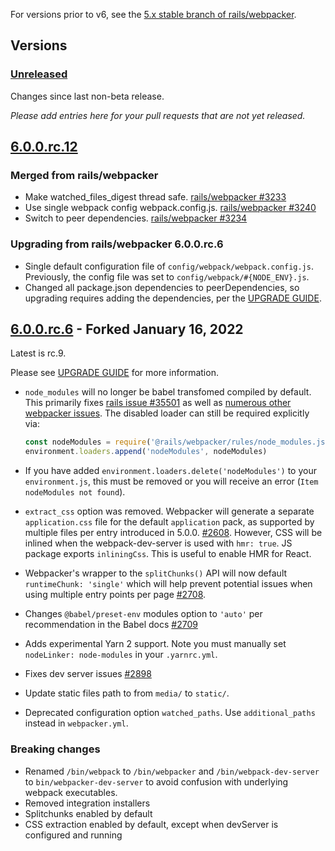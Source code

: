 For versions prior to v6, see the [5.x stable branch of rails/webpacker](https://github.com/rails/webpacker/tree/5-x-stable).


## Versions
### [Unreleased]
Changes since last non-beta release.

*Please add entries here for your pull requests that are not yet released.*

## [6.0.0.rc.12]

### Merged from rails/webpacker

- Make watched_files_digest thread safe. [rails/webpacker #3233](https://github.com/rails/webpacker/pull/3233) 
- Use single webpack config webpack.config.js. [rails/webpacker #3240](https://github.com/rails/webpacker/pull/3240)
- Switch to peer dependencies. [rails/webpacker #3234](https://github.com/rails/webpacker/pull/3234)

### Upgrading from rails/webpacker 6.0.0.rc.6
- Single default configuration file of `config/webpack/webpack.config.js`. Previously, the config file was set
  to `config/webpack/#{NODE_ENV}.js`.
- Changed all package.json dependencies to peerDependencies, so upgrading requires adding the dependencies, per the [UPGRADE GUIDE](./docs/v6_upgrade.md).

## [6.0.0.rc.6] - Forked January 16, 2022

Latest is rc.9.

Please see [UPGRADE GUIDE](./docs/v6_upgrade.md) for more information.
- `node_modules` will no longer be babel transfomed compiled by default. This primarily fixes [rails issue #35501](https://github.com/rails/rails/issues/35501) as well as [numerous other webpacker issues](https://github.com/rails/webpacker/issues/2131#issuecomment-581618497). The disabled loader can still be required explicitly via:

  ```js
  const nodeModules = require('@rails/webpacker/rules/node_modules.js')
  environment.loaders.append('nodeModules', nodeModules)
  ```

- If you have added `environment.loaders.delete('nodeModules')` to your `environment.js`, this must be removed or you will receive an error (`Item nodeModules not found`).
- `extract_css` option was removed. Webpacker will generate a separate `application.css` file for the default `application` pack, as supported by multiple files per entry introduced in 5.0.0. [#2608](https://github.com/rails/webpacker/pull/2608). However, CSS will be inlined when the webpack-dev-server is used with `hmr: true`. JS package exports `inliningCss`. This is useful to enable HMR for React.
- Webpacker's wrapper to the `splitChunks()` API will now default `runtimeChunk: 'single'` which will help prevent potential issues when using multiple entry points per page [#2708](https://github.com/rails/webpacker/pull/2708).
- Changes `@babel/preset-env` modules option to `'auto'` per recommendation in the Babel docs [#2709](https://github.com/rails/webpacker/pull/2709)
- Adds experimental Yarn 2 support. Note you must manually set `nodeLinker: node-modules` in your `.yarnrc.yml`.
- Fixes dev server issues [#2898](https://github.com/rails/webpacker/pull/2898)
- Update static files path to from `media/` to `static/`.
- Deprecated configuration option `watched_paths`. Use `additional_paths` instead in `webpacker.yml`.

### Breaking changes
- Renamed `/bin/webpack` to `/bin/webpacker` and `/bin/webpack-dev-server` to `bin/webpacker-dev-server` to avoid confusion with underlying webpack executables.
- Removed integration installers
- Splitchunks enabled by default
- CSS extraction enabled by default, except when devServer is configured and running


[Unreleased]: https://github.com/shakacode/shakapacker/compare/6.0.0-rc.11...master
[6.0.0.rc.12]: https://github.com/shakacode/shakapacker/compare/aba79635e6ff6562ec04d3c446d57ef19a5fef7d...v6.0.0-rc.12
[6.0.0.rc.6]: https://github.com/rails/webpacker/compare/v5.4.3...aba79635e6ff6562ec04d3c446d57ef19a5fef7d
